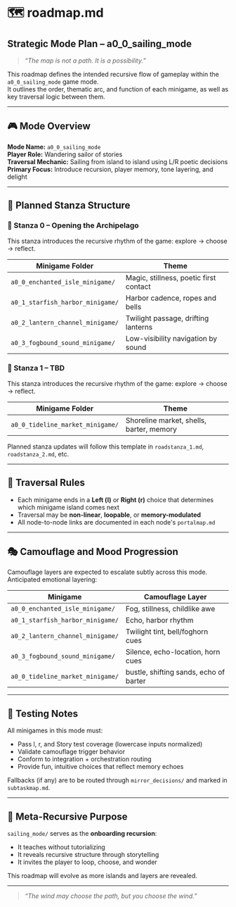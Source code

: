 # 🗺️ roadmap.md  

## Strategic Mode Plan – a0_0_sailing_mode

> _“The map is not a path. It is a possibility.”_

This roadmap defines the intended recursive flow of gameplay within the `a0_0_sailing_mode` game mode.  
It outlines the order, thematic arc, and function of each minigame, as well as key traversal logic between them.

---

## 🎮 Mode Overview

**Mode Name:** `a0_0_sailing_mode`  
**Player Role:** Wandering sailor of stories  
**Traversal Mechanic:** Sailing from island to island using L/R poetic decisions  
**Primary Focus:** Introduce recursion, player memory, tone layering, and delight

---

## 🧩 Planned Stanza Structure

### 🧱 Stanza 0 – Opening the Archipelago  

This stanza introduces the recursive rhythm of the game: explore → choose → reflect.

| Minigame Folder                       | Theme                                  |
|---------------------------------------|----------------------------------------|
| `a0_0_enchanted_isle_minigame/`       | Magic, stillness, poetic first contact |
| `a0_1_starfish_harbor_minigame/`      | Harbor cadence, ropes and bells        |
| `a0_2_lantern_channel_minigame/`      | Twilight passage, drifting lanterns    |
| `a0_3_fogbound_sound_minigame/`       | Low-visibility navigation by sound     |

### 🧱 Stanza 1 – TBD  

This stanza introduces the recursive rhythm of the game: explore → choose → reflect.

| Minigame Folder                        | Theme                                     |
|----------------------------------------|-------------------------------------------|
| `a0_0_tideline_market_minigame/`       |  Shoreline market, shells, barter, memory |

Planned stanza updates will follow this template in `roadstanza_1.md`, `roadstanza_2.md`, etc.

---

## 🔀 Traversal Rules

- Each minigame ends in a **Left (l)** or **Right (r)** choice that determines which minigame island comes next
- Traversal may be **non-linear**, **loopable**, or **memory-modulated**
- All node-to-node links are documented in each node's `portalmap.md`

---

## 🎭 Camouflage and Mood Progression

Camouflage layers are expected to escalate subtly across this mode.  
Anticipated emotional layering:

| Minigame                         | Camouflage Layer         |
|----------------------------------|---------------------------|
| `a0_0_enchanted_isle_minigame/`  | Fog, stillness, childlike awe  |
| `a0_1_starfish_harbor_minigame/` | Echo, harbor rhythm           |
| `a0_2_lantern_channel_minigame/` | Twilight tint, bell/foghorn cues     |
| `a0_3_fogbound_sound_minigame/`  | Silence, echo-location, horn cues |
| `a0_0_tideline_market_minigame/` | bustle, shifting sands, echo of barter  |

---

## 🧠 Testing Notes

All minigames in this mode must:

- Pass l, r, and Story test coverage (lowercase inputs normalized)
- Validate camouflage trigger behavior
- Conform to integration + orchestration routing
- Provide fun, intuitive choices that reflect memory echoes

Fallbacks (if any) are to be routed through `mirror_decisions/` and marked in `subtaskmap.md`.

---

## 🧬 Meta-Recursive Purpose

`sailing_mode/` serves as the **onboarding recursion**:

- It teaches without tutorializing
- It reveals recursive structure through storytelling
- It invites the player to loop, choose, and wonder

This roadmap will evolve as more islands and layers are revealed.

---

> _“The wind may choose the path, but you choose the wind.”_
